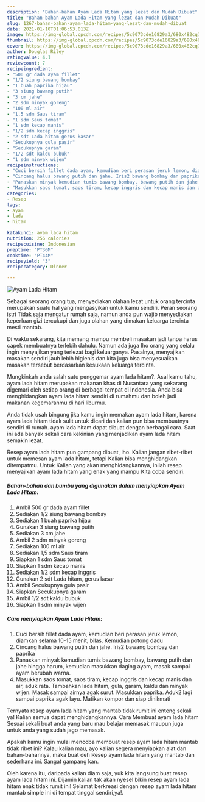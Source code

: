 ```yaml
---
description: "Bahan-bahan Ayam Lada Hitam yang lezat dan Mudah Dibuat"
title: "Bahan-bahan Ayam Lada Hitam yang lezat dan Mudah Dibuat"
slug: 1267-bahan-bahan-ayam-lada-hitam-yang-lezat-dan-mudah-dibuat
date: 2021-01-10T01:06:53.013Z
image: https://img-global.cpcdn.com/recipes/5c9073cde16829a3/680x482cq70/ayam-lada-hitam-foto-resep-utama.jpg
thumbnail: https://img-global.cpcdn.com/recipes/5c9073cde16829a3/680x482cq70/ayam-lada-hitam-foto-resep-utama.jpg
cover: https://img-global.cpcdn.com/recipes/5c9073cde16829a3/680x482cq70/ayam-lada-hitam-foto-resep-utama.jpg
author: Douglas Riley
ratingvalue: 4.1
reviewcount: 7
recipeingredient:
- "500 gr dada ayam fillet"
- "1/2 siung bawang bombay"
- "1 buah paprika hijau"
- "3 siung bawang putih"
- "3 cm jahe"
- "2 sdm minyak goreng"
- "100 ml air"
- "1,5 sdm Saus tiram"
- "1 sdm Saus tomat"
- "1 sdm kecap manis"
- "1/2 sdm kecap inggris"
- "2 sdt Lada hitam gerus kasar"
- "Secukupnya gula pasir"
- "Secukupnya garam"
- "1/2 sdt kaldu bubuk"
- "1 sdm minyak wijen"
recipeinstructions:
- "Cuci bersih fillet dada ayam, kemudian beri perasan jeruk lemon, diamkan selama 10-15 menit, bilas. Kemudian potong dadu"
- "Cincang halus bawang putih dan jahe. Iris2 bawang bombay dan paprika"
- "Panaskan minyak kemudian tumis bawang bombay, bawang putih dan jahe hingga harum, kemudian masukkan daging ayam, masak sampai ayam berubah warna."
- "Masukkan saos tomat, saos tiram, kecap inggris dan kecap manis dan air, aduk rata. Tambahkan lada hitam, gula, garam, kaldu dan minyak wijen. Masak sampai airnya agak surut. Masukkan paprika. Aduk2 lagi sampai paprika agak layu. Matikan kompor dan siap dinikmati"
categories:
- Resep
tags:
- ayam
- lada
- hitam

katakunci: ayam lada hitam 
nutrition: 256 calories
recipecuisine: Indonesian
preptime: "PT36M"
cooktime: "PT44M"
recipeyield: "3"
recipecategory: Dinner

---
```



![Ayam Lada Hitam](https://img-global.cpcdn.com/recipes/5c9073cde16829a3/680x482cq70/ayam-lada-hitam-foto-resep-utama.jpg)

Sebagai seorang orang tua, menyediakan olahan lezat untuk orang tercinta merupakan suatu hal yang mengasyikan untuk kamu sendiri. Peran seorang istri Tidak saja mengatur rumah saja, namun anda pun wajib menyediakan keperluan gizi tercukupi dan juga olahan yang dimakan keluarga tercinta mesti mantab.

Di waktu  sekarang, kita memang mampu membeli masakan jadi tanpa harus capek membuatnya terlebih dahulu. Namun ada juga lho orang yang selalu ingin menyajikan yang terlezat bagi keluarganya. Pasalnya, menyajikan masakan sendiri jauh lebih higienis dan kita juga bisa menyesuaikan masakan tersebut berdasarkan kesukaan keluarga tercinta. 



Mungkinkah anda salah satu penggemar ayam lada hitam?. Asal kamu tahu, ayam lada hitam merupakan makanan khas di Nusantara yang sekarang digemari oleh setiap orang di berbagai tempat di Indonesia. Anda bisa menghidangkan ayam lada hitam sendiri di rumahmu dan boleh jadi makanan kegemaranmu di hari liburmu.

Anda tidak usah bingung jika kamu ingin memakan ayam lada hitam, karena ayam lada hitam tidak sulit untuk dicari dan kalian pun bisa membuatnya sendiri di rumah. ayam lada hitam dapat dibuat dengan berbagai cara. Saat ini ada banyak sekali cara kekinian yang menjadikan ayam lada hitam semakin lezat.

Resep ayam lada hitam pun gampang dibuat, lho. Kalian jangan ribet-ribet untuk memesan ayam lada hitam, tetapi Kalian bisa menghidangkan ditempatmu. Untuk Kalian yang akan menghidangkannya, inilah resep menyajikan ayam lada hitam yang enak yang mampu Kita coba sendiri.

<!--inarticleads1-->

##### Bahan-bahan dan bumbu yang digunakan dalam menyiapkan Ayam Lada Hitam:

1. Ambil 500 gr dada ayam fillet
1. Sediakan 1/2 siung bawang bombay
1. Sediakan 1 buah paprika hijau
1. Gunakan 3 siung bawang putih
1. Sediakan 3 cm jahe
1. Ambil 2 sdm minyak goreng
1. Sediakan 100 ml air
1. Sediakan 1,5 sdm Saus tiram
1. Siapkan 1 sdm Saus tomat
1. Siapkan 1 sdm kecap manis
1. Sediakan 1/2 sdm kecap inggris
1. Gunakan 2 sdt Lada hitam, gerus kasar
1. Ambil Secukupnya gula pasir
1. Siapkan Secukupnya garam
1. Ambil 1/2 sdt kaldu bubuk
1. Siapkan 1 sdm minyak wijen




<!--inarticleads2-->

##### Cara menyiapkan Ayam Lada Hitam:

1. Cuci bersih fillet dada ayam, kemudian beri perasan jeruk lemon, diamkan selama 10-15 menit, bilas. Kemudian potong dadu
1. Cincang halus bawang putih dan jahe. Iris2 bawang bombay dan paprika
1. Panaskan minyak kemudian tumis bawang bombay, bawang putih dan jahe hingga harum, kemudian masukkan daging ayam, masak sampai ayam berubah warna.
1. Masukkan saos tomat, saos tiram, kecap inggris dan kecap manis dan air, aduk rata. Tambahkan lada hitam, gula, garam, kaldu dan minyak wijen. Masak sampai airnya agak surut. Masukkan paprika. Aduk2 lagi sampai paprika agak layu. Matikan kompor dan siap dinikmati




Ternyata resep ayam lada hitam yang mantab tidak rumit ini enteng sekali ya! Kalian semua dapat menghidangkannya. Cara Membuat ayam lada hitam Sesuai sekali buat anda yang baru mau belajar memasak maupun juga untuk anda yang sudah jago memasak.

Apakah kamu ingin mulai mencoba membuat resep ayam lada hitam mantab tidak ribet ini? Kalau kalian mau, ayo kalian segera menyiapkan alat dan bahan-bahannya, maka buat deh Resep ayam lada hitam yang mantab dan sederhana ini. Sangat gampang kan. 

Oleh karena itu, daripada kalian diam saja, yuk kita langsung buat resep ayam lada hitam ini. Dijamin kalian tak akan nyesel bikin resep ayam lada hitam enak tidak rumit ini! Selamat berkreasi dengan resep ayam lada hitam mantab simple ini di tempat tinggal sendiri,ya!.

